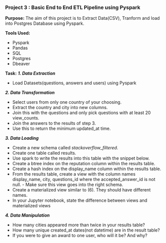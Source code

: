### Project 3 : Basic End to End ETL Pipeline using Pyspark

**Purpose:**
The aim of this project is to Extract Data(CSV), Tranform and load into Postgres Database using Pyspark.

**Tools Used:**
- Pyspark
- Pandas
- SQL
- Postgres
- Dbeaver

**Task:**
***1. Data Extraction***
- Load Datasets(questions, answers and users) using Pyspark

***2. Data Transformation***
- Select users from only one country of your choosing.
- Extract the country and city into new columns.
- Join this with the questions and only pick questions with at least 20 view_counts.
- Join the answers to the results of step 3.
- Use this to return the minimum updated_at time.

***3. Data Loading***
- Create a new schema called *stackoverflow_filtered*.
- Create one table called results. 
- Use spark to write the results into this table with the snippet below.
- Create a btree index on the reputation column within the results table.
- Create a hash index on the display_name column within the results table.
- From the results table, create a view with the column names display_name, city, questions_id where the accepted_answer_id is not null. - Make sure this view goes into the right schema.
- Create a materialized view similar to (6). They should have different names.
- In your Jupyter notebook, state the difference between views and materialized views

***4. Data Manipulation***
- How many cities appeared more than twice in your results table?
- How many unique created_at dates(not datetime) are in the result table?
- If you were to give an award to one user, who will it be? And why?

